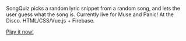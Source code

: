 SongQuiz picks a random lyric snippet from a random song, and lets the user guess what the song is. Currently live for Muse and Panic! At the Disco. HTML/CSS/Vue.js + Firebase.

[Play it now!](https://which-song.firebaseapp.com)